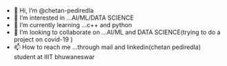 - 👋 Hi, I’m @chetan-pediredla
- 👀 I’m interested in ...AI/ML/DATA SCIENCE
- 🌱 I’m currently learning ...c++ and python
- 💞️ I’m looking to collaborate on ...AI/ML and DATA SCIENCE(trying to do a project on covid-19 ) 
- 📫 How to reach me ...through mail and linkedin(chetan pediredla) student at IIIT bhuwaneswar

<!---
chetan-pediredla/chetan-pediredla is a ✨ special ✨ repository because its `README.md` (this file) appears on your GitHub profile.
You can click the Preview link to take a look at your changes.
--->
